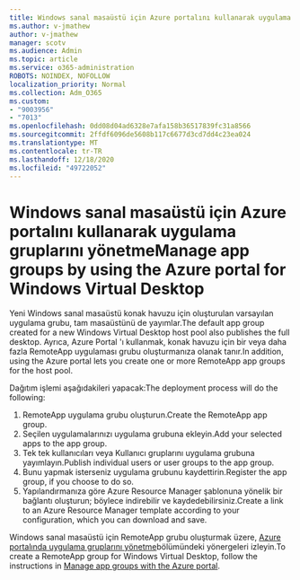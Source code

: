 ```yaml
---
title: Windows sanal masaüstü için Azure portalını kullanarak uygulama gruplarını yönetme
ms.author: v-jmathew
author: v-jmathew
manager: scotv
ms.audience: Admin
ms.topic: article
ms.service: o365-administration
ROBOTS: NOINDEX, NOFOLLOW
localization_priority: Normal
ms.collection: Adm_O365
ms.custom:
- "9003956"
- "7013"
ms.openlocfilehash: 0dd08d04ad6328e7afa158b36517839fc31a8566
ms.sourcegitcommit: 2ffdf6096de5608b117c6677d3cd7dd4c23ea024
ms.translationtype: MT
ms.contentlocale: tr-TR
ms.lasthandoff: 12/18/2020
ms.locfileid: "49722052"
---
```

# <a name="manage-app-groups-by-using-the-azure-portal-for-windows-virtual-desktop"></a><span data-ttu-id="6a3d8-102">Windows sanal masaüstü için Azure portalını kullanarak uygulama gruplarını yönetme</span><span class="sxs-lookup"><span data-stu-id="6a3d8-102">Manage app groups by using the Azure portal for Windows Virtual Desktop</span></span>

<span data-ttu-id="6a3d8-103">Yeni Windows sanal masaüstü konak havuzu için oluşturulan varsayılan uygulama grubu, tam masaüstünü de yayımlar.</span><span class="sxs-lookup"><span data-stu-id="6a3d8-103">The default app group created for a new Windows Virtual Desktop host pool also publishes the full desktop.</span></span> <span data-ttu-id="6a3d8-104">Ayrıca, Azure Portal 'ı kullanmak, konak havuzu için bir veya daha fazla RemoteApp uygulaması grubu oluşturmanıza olanak tanır.</span><span class="sxs-lookup"><span data-stu-id="6a3d8-104">In addition, using the Azure portal lets you create one or more RemoteApp app groups for the host pool.</span></span>

<span data-ttu-id="6a3d8-105">Dağıtım işlemi aşağıdakileri yapacak:</span><span class="sxs-lookup"><span data-stu-id="6a3d8-105">The deployment process will do the following:</span></span>

1. <span data-ttu-id="6a3d8-106">RemoteApp uygulama grubu oluşturun.</span><span class="sxs-lookup"><span data-stu-id="6a3d8-106">Create the RemoteApp app group.</span></span>
2. <span data-ttu-id="6a3d8-107">Seçilen uygulamalarınızı uygulama grubuna ekleyin.</span><span class="sxs-lookup"><span data-stu-id="6a3d8-107">Add your selected apps to the app group.</span></span>
3. <span data-ttu-id="6a3d8-108">Tek tek kullanıcıları veya Kullanıcı gruplarını uygulama grubuna yayımlayın.</span><span class="sxs-lookup"><span data-stu-id="6a3d8-108">Publish individual users or user groups to the app group.</span></span>
4. <span data-ttu-id="6a3d8-109">Bunu yapmak isterseniz uygulama grubunu kaydettirin.</span><span class="sxs-lookup"><span data-stu-id="6a3d8-109">Register the app group, if you choose to do so.</span></span>
5. <span data-ttu-id="6a3d8-110">Yapılandırmanıza göre Azure Resource Manager şablonuna yönelik bir bağlantı oluşturun; böylece indirebilir ve kaydedebilirsiniz.</span><span class="sxs-lookup"><span data-stu-id="6a3d8-110">Create a link to an Azure Resource Manager template according to your configuration, which you can download and save.</span></span>

<span data-ttu-id="6a3d8-111">Windows sanal masaüstü için RemoteApp grubu oluşturmak üzere, [Azure portalında uygulama gruplarını yönetme](https://go.microsoft.com/fwlink/?linkid=2129550)bölümündeki yönergeleri izleyin.</span><span class="sxs-lookup"><span data-stu-id="6a3d8-111">To create a RemoteApp group for Windows Virtual Desktop, follow the instructions in [Manage app groups with the Azure portal](https://go.microsoft.com/fwlink/?linkid=2129550).</span></span>
